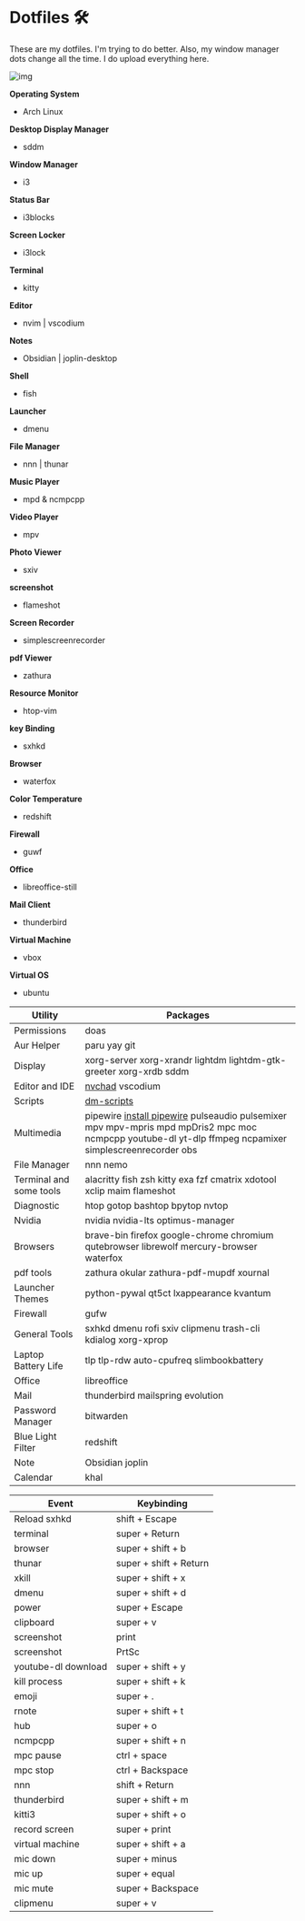 # Dotfiles 🛠

These are my dotfiles. I'm trying to do better. Also, my window manager dots change all the time. I do upload everything here.

![img](https://www.padok.fr/hubfs/Images/Blog/dotfiles_git.webp)

**Operating System**
 - Arch Linux 

**Desktop Display Manager**
  - sddm

**Window Manager**
 - i3  

**Status Bar**
 - i3blocks 

**Screen Locker**
 - i3lock 

**Terminal**
 - kitty

**Editor**
 -  nvim | vscodium

**Notes**
 - Obsidian | joplin-desktop 

**Shell** 
 - fish 

**Launcher**
 - dmenu

**File Manager**
 - nnn | thunar

**Music Player**
 - mpd & ncmpcpp

**Video Player**
 - mpv 

**Photo Viewer**
 - sxiv

**screenshot**
- flameshot

**Screen Recorder**
 - simplescreenrecorder 

**pdf Viewer**
 - zathura

**Resource Monitor**
 - htop-vim

**key Binding**
 - sxhkd 

**Browser**
 - waterfox 

**Color Temperature**
 - redshift

**Firewall**
 - guwf 

**Office**
 - libreoffice-still

**Mail Client**
 - thunderbird

**Virtual Machine**
 - vbox

**Virtual OS** 
 - ubuntu

| Utility  | Packages            |
| -----     | --------------- |
| Permissions  | doas |
| Aur Helper  | paru yay git |
| Display |  xorg-server xorg-xrandr lightdm lightdm-gtk-greeter xorg-xrdb sddm |
| Editor and IDE | [nvchad](https://nvchad.com/) vscodium |
| Scripts | [dm-scripts](https://gitlab.com/dwt1/dmscripts)|
| Multimedia | pipewire [install pipewire](https://github.com/Omar-Ahmed-Dt/dotfiles/blob/main/scripts/pipewire_install.sh) pulseaudio pulsemixer mpv mpv-mpris mpd mpDris2 mpc moc ncmpcpp youtube-dl yt-dlp ffmpeg ncpamixer simplescreenrecorder obs | 
| File Manager | nnn nemo | 
| Terminal and some tools | alacritty fish zsh kitty exa fzf cmatrix xdotool xclip maim flameshot |
| Diagnostic | htop gotop bashtop bpytop nvtop | 
| Nvidia | nvidia nvidia-lts optimus-manager | 
| Browsers | brave-bin firefox google-chrome chromium qutebrowser librewolf mercury-browser waterfox | 
| pdf tools | zathura okular zathura-pdf-mupdf xournal | 
| Launcher Themes | python-pywal qt5ct lxappearance kvantum | 
| Firewall | gufw | 
| General Tools | sxhkd dmenu rofi sxiv clipmenu trash-cli kdialog xorg-xprop | 
| Laptop Battery Life | tlp tlp-rdw auto-cpufreq slimbookbattery | 
| Office | libreoffice | 
| Mail | thunderbird mailspring evolution | 
| Password Manager | bitwarden | 
| Blue Light Filter | redshift | 
| Note | Obsidian joplin | 
| Calendar | khal | 

| Event  | Keybinding |
| -----     | --------------- |
| Reload sxhkd | shift + Escape |
| terminal | super + Return | 
| browser  | super + shift + b |
| thunar | super + shift + Return | 
| xkill | super + shift + x | 
| dmenu | super + shift + d | 
| power | super + Escape | 
| clipboard | super  + v | 
| screenshot | print |  
| screenshot | PrtSc |  
| youtube-dl download | super + shift + y | 
| kill process | super + shift + k | 
| emoji | super + . | 
| rnote | super + shift + t | 
| hub | super + o | 
| ncmpcpp | super + shift + n | 
| mpc pause | ctrl + space  |
| mpc stop | ctrl + Backspace |
| nnn | shift + Return | 
| thunderbird | super + shift + m | 
| kitti3 | super + shift + o | 
| record screen | super + print | 
| virtual machine | super + shift + a | 
| mic down | super + minus | 
| mic up | super + equal | 
| mic mute | super + Backspace | 
| clipmenu | super + v | 
